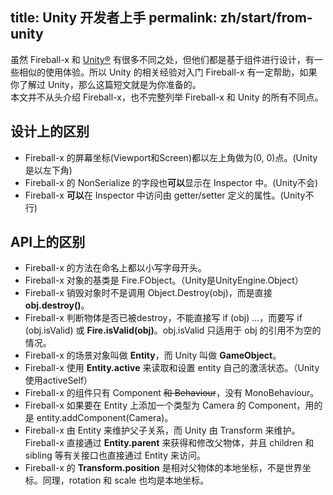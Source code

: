title: Unity 开发者上手
permalink: zh/start/from-unity
---

虽然 Fireball-x 和 [Unity®](http://unity3d.com/) 有很多不同之处，但他们都是基于组件进行设计，有一些相似的使用体验。所以 Unity 的相关经验对入门 Fireball-x 有一定帮助，如果你了解过 Unity，那么这篇短文就是为你准备的。  
本文并不从头介绍 Fireball-x，也不完整列举 Fireball-x 和 Unity 的所有不同点。

## 设计上的区别

- Fireball-x 的屏幕坐标(Viewport和Screen)都以左上角做为(0, 0)点。(Unity是以左下角)
- Fireball-x 的 NonSerialize 的字段也**可以**显示在 Inspector 中。(Unity不会)
- Fireball-x **可以**在 Inspector 中访问由 getter/setter 定义的属性。(Unity不行)

## API上的区别

- Fireball-x 的方法在命名上都以小写字母开头。
- Fireball-x 对象的基类是 Fire.FObject。（Unity是UnityEngine.Object）
- Fireball-x 销毁对象时不是调用 Object.Destroy(obj)，而是直接 **obj.destroy()**。
- Fireball-x 判断物体是否已被destroy，不能直接写 if (obj) ...，而要写 if (obj.isValid) 或 **Fire.isValid(obj)**。obj.isValid 只适用于 obj 的引用不为空的情况。
- Fireball-x 的场景对象叫做 **Entity**，而 Unity 叫做 **GameObject**。
- Fireball-x 使用 **Entity.active** 来读取和设置 entity 自己的激活状态。（Unity使用activeSelf）
- Fireball-x 的组件只有 Component <del>和 Behaviour</del>，没有 MonoBehaviour。
- Fireball-x 如果要在 Entity 上添加一个类型为 Camera 的 Component，用的是 entity.addComponent(Camera)。
- Fireball-x 由 Entity 来维护父子关系，而 Unity 由 Transform 来维护。Fireball-x 直接通过 **Entity.parent** 来获得和修改父物体，并且 children 和 sibling 等有关接口也直接通过 Entity 来访问。
- Fireball-x 的 **Transform.position** 是相对父物体的本地坐标，不是世界坐标。同理，rotation 和 scale 也均是本地坐标。

